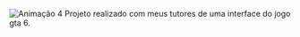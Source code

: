 ![Animação 4](https://github.com/21Yuri21/gta-6/assets/138392854/98908226-4629-47a7-82a4-9aae5754fefa)
Projeto realizado com meus tutores de uma interface do jogo gta 6.
